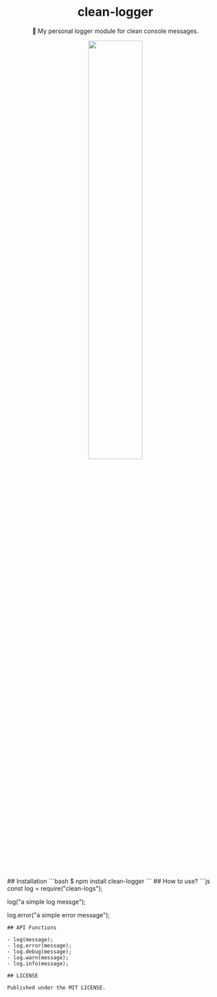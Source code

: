 <h1 align="center">clean-logger</h1>
<p align="center">🌈 My personal logger module for clean console messages.</p>
<div align="center">
  <img src="https://i.imgur.com/LDZhXtg.png" width="50%" />
</div>
## Installation 
```bash
$ npm install clean-logger
```
## How to use?
```js
const log = require("clean-logs");

log("a simple log messge");

log.error("a simple error message"); 
```
## API Functions

- log(message);
- log.error(message);
- log.debug(message);
- log.warn(message);
- log.info(message);

## LICENSE

Published under the MIT LICENSE.
